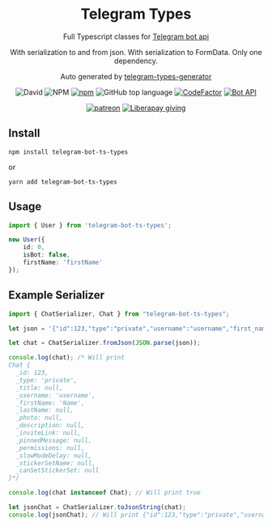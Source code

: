<h1 align="center">Telegram Types</h1>

<div align="center">

Full Typescript classes for [Telegram bot api](https://core.telegram.org/bots/api)

With serialization to and from json. With serialization to FormData. Only one dependency.

Auto generated by [telegram-types-generator](https://www.npmjs.com/package/telegram-types-generator)

![David](https://img.shields.io/david/le-ar/telegram-bot-ts-types)
![NPM](https://img.shields.io/npm/l/telegram-bot-ts-types)
[![npm](https://img.shields.io/npm/dw/telegram-bot-ts-types)](https://www.npmjs.com/package/telegram-bot-ts-types)
![GitHub top language](https://img.shields.io/github/languages/top/le-ar/telegram-bot-ts-types)
[![CodeFactor](https://www.codefactor.io/repository/github/le-ar/telegram-bot-ts-types/badge)](https://www.codefactor.io/repository/github/le-ar/telegram-bot-ts-types)
[![Bot API](https://img.shields.io/badge/Bot%20API-latest-00aced.svg?&logo=telegram)](https://core.telegram.org/bots/api)

[![patreon](https://img.shields.io/endpoint?url=https%3A%2F%2Fshieldsio-patreon.herokuapp.com%2Fle_ar%2Fendel)](https://www.patreon.com/le_ar)
[![Liberapay giving](https://img.shields.io/liberapay/receives/le-ar)](https://liberapay.com/le-ar/donate)

</div>

## Install
```
npm install telegram-bot-ts-types
```
or
```
yarn add telegram-bot-ts-types
```

## Usage

```typescript
import { User } from 'telegram-bot-ts-types';

new User({
    id: 0,
    isBot: false,
    firstName: 'firstName'
});
```

## Example Serializer

```typescript
import { ChatSerializer, Chat } from "telegram-bot-ts-types";

let json = '{"id":123,"type":"private","username":"username","first_name":"Name"}';

let chat = ChatSerializer.fromJson(JSON.parse(json));

console.log(chat); /* Will print
Chat {
  _id: 123,
  _type: 'private',
  _title: null,
  _username: 'username',
  _firstName: 'Name',
  _lastName: null,
  _photo: null,
  _description: null,
  _inviteLink: null,
  _pinnedMessage: null,
  _permissions: null,
  _slowModeDelay: null,
  _stickerSetName: null,
  _canSetStickerSet: null
}*/

console.log(chat instanceof Chat); // Will print true

let jsonChat = ChatSerializer.toJsonString(chat);
console.log(jsonChat); // Will print {"id":123,"type":"private","username":"username","first_name":"Name"}
```